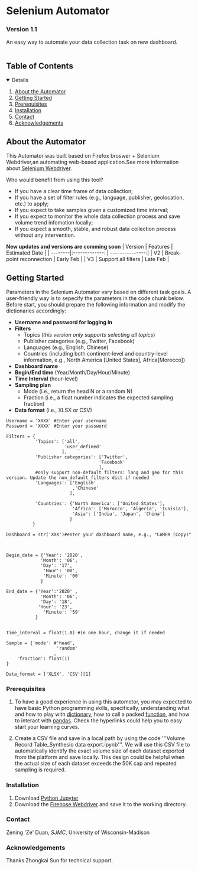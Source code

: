 # Selenium Automator
### Version 1.1
An easy way to automate your data collection task on new dashboard.


<!-- TABLE OF CONTENTS -->
<summary><h2 style="display: inline-block">Table of Contents</h2></summary>
<details open="open">  
  <ol>
    <li><a href="#about-the-automator">About the Automator</a>
    <li><a href="#getting-started">Getting Started</a>
    <li><a href="#prerequisites">Prerequisites</a></li>
    <li><a href="#installation">Installation</a></li>
    <li><a href="#contact">Contact</a></li>
    <li><a href="#acknowledgements">Acknowledgements</a></li>
  </ol>
</details>

<!-- ABOUT THE PROJECT -->
## About the Automator

This Automator was built based on Firefox broswer + Selenium Webdriver,an automating web-based application.See more information about [Selenium Webdriver](https://www.selenium.dev/documentation/en/introduction/).

Who would benefit from using this tool?
* If you have a clear time frame of data collection;
* If you have a set of filter rules (e.g., language, publisher, geolocation, etc.) to apply;
* If you expect to take samples given a customized time interval;
* If you expect to monitor the whole data collection process and save volume trend infomation locally;
* If you expect a smooth, stable, and robust data collection process without any intervention.

**New updates and versions are comming soon**
| Version | Features           | Estimated Date  |
| --------|:-------------:     | ---------------:|
| V2      | Break-point reconnection | Early Feb |
| V3      | Support all filters      | Late Feb  |




<!-- GETTING STARTED -->
## Getting Started
Parameters in the Selenium Automator vary based on different task goals. A user-friendly way is to sepecify the parameters in the code chunk below. Before start, you should prepare the following information and modify the dictionaries accordingly:
* **Username and password for logging in**
* **Filters**
  - Topics (*this version only supports selecting all topics*)  
  - Publisher categories (e.g., Twitter, Facebook)
  - Languages (e.g., English, Chinese)
  - Countries (including both continent-level and country-level information, e.g., North America [United States], Africa[Morocco])
* **Dashboard name**
* **Begin/End time** (Year/Month/Day/Hour/Minute)
* **Time Interval** (hour-level)
* **Sampling plan**
  - Mode (i.e., return the head N or a random N)
  - Fraction (i.e., a float number indicates the expected sampling fraction)
* **Data format** (i.e., XLSX or CSV)

```
Username = 'XXXX' #Enter your username
Password = 'XXXX' #Enter your password

Filters = {
           'Topics': ['all',
                      'user_defined'
                     ],
           'Publisher categories': ['Twitter',
                                   'Facebook'
                                   ],
           #only support non-default filters: lang and geo for this version. Update the non_default_filters dict if needed
           'Languages': ['English'
                         ,'Chinese'
                        ],
            
           'Countries': {'North America': ['United States'],
                         'Africa': ['Morocco', 'Algeria', 'Tunisia'],
                         'Asia': ['India', 'Japan', 'China']
                        }
          } 

Dashboard = str('XXX')#enter your dashboard name, e.g., "CAMER (Copy)"

 

Begin_date = {'Year': '2020',
             'Month': '06',
             'Day': '17',
              'Hour': '00',
              'Minute': '00'
             }

End_date = {'Year':'2020' ,
             'Month': '06',
             'Day': '18',
            'Hour': '23',
              'Minute': '59'
           }


Time_interval = float(1.0) #in one hour, change it if needed

Sample = {'mode': #'head',
                   'random'
                  ,
    'fraction': float(1)
}

Data_format = ['XLSX', 'CSV'][1]

```
<!-- PREREQUISITIES -->
### Prerequisites
1. To have a good experience in using this autometor, you may expected to have basic Python programming skills, specifically, understanding what and how to play with [dictionary](https://realpython.com/python-dicts/), how to call a packed [function](http://introtopython.org/introducing_functions.html), and how to interact with [pandas](https://pandas.pydata.org/pandas-docs/stable/user_guide/10min.html). Check the hyperlinks could help you to easy start your learning curves.

2. Create a CSV file and save in a local path by using the code '''Volume Record Table_Synthesio data export.ipynb'''. We will use this CSV file to automatically identify the exact volume size of each dataset exported from the platform and save locally. This design could be helpful when the actual size of each dataset exceeds the 50K cap and repeated sampling is required.



<!-- INSTALLATION -->
### Installation
1. Download [Python Jupyter](https://jupyter.org/install)
2. Download the [Firehose Webdriver](https://github.com/mozilla/geckodriver/releases) and save it to the working directory. 


<!-- CONTACT -->
### Contact
Zening 'Ze' Duan, _SJMC_, University of Wisconsin-Madison

<!-- ACKNOWLEDGEMENTS -->
### Acknowledgements
Thanks Zhongkai Sun for technical support.


